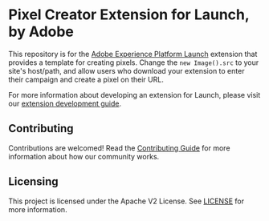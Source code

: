 # Pixel Creator Extension for Launch, by Adobe

This repository is for the [Adobe Experience Platform Launch](https://www.adobe.com/experience-platform/launch.html) extension that provides a template for creating pixels. Change the `new Image().src` to your site's host/path, and allow users who download your extension to enter their campaign and create a pixel on their URL.

For more information about developing an extension for Launch, please visit our [extension development guide](https://developer.adobelaunch.com/extensions/).

## Contributing

Contributions are welcomed! Read the [Contributing Guide](CONTRIBUTING.md) for more information about how our community works.

## Licensing

This project is licensed under the Apache V2 License. See [LICENSE](LICENSE) for more information.